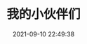 ---
layout: links
title: 我的小伙伴们
date: 2021-09-10 22:49:38
keywords: 链接
description: ssr的小伙伴们
comments: true
links:
  - url: https://yfruan.site/
    avatar: /images/akalin.jpg
    name: ryf
    blog: ryf
    desc: NULL
    color: "#0078e7" # 代表色
    email: # 非必须
placeholder: 还没想好说些什么 # 默认对友链的描述
tip: 友链加载中～如失败请刷新重试～
---